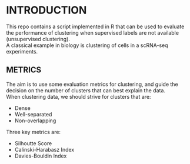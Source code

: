 # INTRODUCTION

This repo contains a script implemented in R that can be used to evaluate the performance of clustering when supervised labels are not available (unsupervised clustering).  
A classical example in biology is clustering of cells in a scRNA-seq experiments.  


## METRICS

The aim is to use some evaluation metrics for clustering, and guide the decision on the number of clusters that can best explain the data.  
When clustering data, we should strive for clusters that are:
  - Dense  
  - Well-separated  
  - Non-overlapping  

Three key metrics are:
  - Silhoutte Score  
  - Calinski-Harabasz Index  
  - Davies-Bouldin Index
